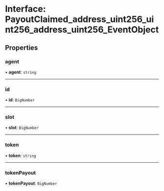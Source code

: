 # Interface: PayoutClaimed\_address\_uint256\_uint256\_address\_uint256\_EventObject

## Properties

### agent

• **agent**: `string`

___

### id

• **id**: `BigNumber`

___

### slot

• **slot**: `BigNumber`

___

### token

• **token**: `string`

___

### tokenPayout

• **tokenPayout**: `BigNumber`

